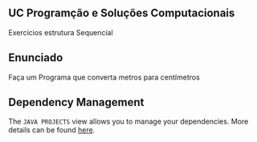 ## UC Programção e Soluções Computacionais

Exercicios estrutura Sequencial

## Enunciado

Faça um Programa que converta metros para centímetros

## Dependency Management

The `JAVA PROJECTS` view allows you to manage your dependencies. More details can be found [here](https://github.com/microsoft/vscode-java-dependency#manage-dependencies).
